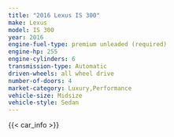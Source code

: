 ```yaml
---
title: "2016 Lexus IS 300"
make: Lexus
model: IS 300
year: 2016
engine-fuel-type: premium unleaded (required)
engine-hp: 255
engine-cylinders: 6
transmission-type: Automatic
driven-wheels: all wheel drive
number-of-doors: 4
market-category: Luxury,Performance
vehicle-size: Midsize
vehicle-style: Sedan
---
```


{{< car_info >}}
